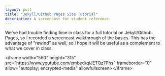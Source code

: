 ```yaml
---
layout: post
title: "Jekyll/Github Pages Site Tutorial"
description: A screencast for student reference. 
---
```


We've had trouble finding time in class for a full tutorial on Jekyll/Github Pages, so I recorded a screencast walkthrough of the basics. This has the advantage of "rewind" as well, so I hope it will be useful as a complement to what we cover in class. 

\<iframe width="560" height="315" src="https://www.youtube.com/embed/qiJETQz7Phs" frameborder="0" allow="autoplay; encrypted-media" allowfullscreen\>\</iframe\>